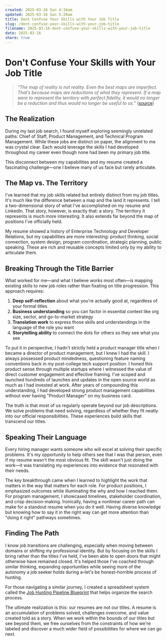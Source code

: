 ```yaml
---
created: 2025-03-16 Sun 4:34am
updated: 2025-03-16 Sun 5:28am
title: Dont Confuse Your Skills with Your Job Title
slug: /dont-confuse-your-skills-with-your-job-title
filename: 2025-03-16-dont-confuse-your-skills-with-your-job-title
date: 2025-03-16
share: true
---
```

# Don't Confuse Your Skills with Your Job Title

> *"The map of reality is not reality. Even the best maps are imperfect. That’s because maps are reductions of what they represent. If a map were to represent the territory with perfect fidelity, it would no longer be a reduction and thus would no longer be useful to us."* 
> ([source](https://fs.blog/map-and-territory/))

## The Realization

During my last job search, I found myself exploring seemingly unrelated paths: Chief of Staff, Product Management, and Technical Program Management. While these jobs are distinct on paper, the alignment to me was crystal clear. Each would leverage the skills I had developed throughout my career even though none had been my primary job title.

This disconnect between my capabilities and my resume created a fascinating challenge—one I believe many of us face but rarely articulate.

## The Map vs. The Territory

I've learned that my job skills related but entirely distinct from my job titles. It's much like the difference between a map and the land it represents. I tell a two-dimensional story of what I've accomplished on my resume and LinkedIn. That story, however, is exactly that: a story. The territory it represents is much more interesting. It also extends far beyond the map of positions I've officially held.

My resume showed a history of Enterprise Technology and Developer Relations, but my capabilities are more interesting: product thinking, social connection, system design, program coordination, strategic planning, public speaking. These are rich and reusable concepts limited only by my ability to articulate them. 

## Breaking Through the Title Barrier

What worked for me—and what I believe works most often—is mapping existing skills to new job roles rather than fixating on title progression. This approach requires:

1. **Deep self-reflection** about what you're actually good at, regardless of your formal titles
2. **Business understanding** so you can factor in essential context like org size, sector, and go-to-market strategy
3. **Translation work** to express those skills and understandings in the language of the role you want
4. **Storytelling ability** to connect the dots for others so they see what you see

To put it in perspective, I hadn't strictly held a product manager title when I became a director of product management, but I knew I had the skill. I always possessed product mindedness, questioning feature naming conventions back in my post-college tech support position. I honed this product sense through multiple startups where I witnessed the value of direct customer engagement and effective framing. I've scoped and launched hundreds of launches and updates in the open source world as much as I had invested at work. After years of compounding this understanding, I had developed strong product management capabilities without ever having "Product Manager" on my business card. 

The truth is that most of us regularly operate beyond our job descriptions. We solve problems that need solving, regardless of whether they fit neatly into our official responsibilities. These experiences build skills that transcend our titles.

## Speaking Their Language

Every hiring manager wants someone who will excel at solving their specific problems. It's my opportunity to help others see that I was that person, even if my resume wasn't the most obvious fit. The skill wasn't just doing the work—it was translating my experiences into evidence that resonated with their needs.

The key breakthrough came when I learned to highlight the work that matters in the way that matters for each role. For product positions, I emphasized outcomes while illuminating the why and how I reached them. For program management, I showcased timelines, stakeholder coordination, and crisp decision-making. Ironically, having a nonlinear career path can make for a standout resume when you do it well. Having diverse knowledge but knowing how to say it in the right way can get more attention than "doing it right" pathways sometimes.

## Finding The Path

I know job transitions are challenging, especially when moving between domains or shifting my professional identity. But by focusing on the skills I bring rather than the titles I've held, I've been able to open doors that might otherwise have remained closed. It's helped those I've coached through similar thinking, expanding opportunities while seeing more of the autonomy a job seeker holds during a–let's be honest–horrible process of hunting.

For those navigating a similar journey, I created a spreadsheet system called the [Job Hunting Pipeline Blueprint](https://bit.ly/JobPipelineBrueprint) that helps organize the search process.

The ultimate realization is this: our resumes are not our titles. A resume is an accumulation of problems solved, challenges overcome, and value created told as a story. When we work within the bounds of our titles but see beyond them, we free ourselves from the constraints of how we're labeled and discover a much wider field of possibilities for where we can go next.
